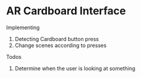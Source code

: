 # AR Cardboard Interface

Implementing
1. Detecting Cardboard button press
2. Change scenes according to presses

Todos
1. Determine when the user is looking at something
